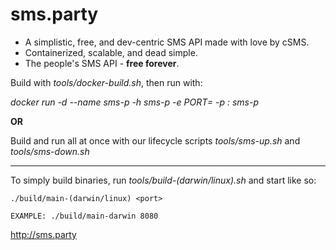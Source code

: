 # sms.party

- A simplistic, free, and dev-centric SMS API made with love by cSMS.
- Containerized, scalable, and dead simple.
- The people's SMS API - **free forever**.

Build with *tools/docker-build.sh*, then run with:

*docker run -d --name sms-p -h sms-p -e PORT=<port> -p <port>:<port> sms-p*

**OR**

Build and run all at once with our lifecycle scripts *tools/sms-up.sh* and *tools/sms-down.sh*

***

To simply build binaries, run *tools/build-(darwin/linux).sh* and start like so:

```
./build/main-(darwin/linux) <port>

EXAMPLE: ./build/main-darwin 8080
```

http://sms.party